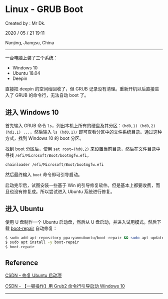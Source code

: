 # Linux - GRUB Boot

Created by : Mr Dk.

2020 / 05 / 21 19:11

Nanjing, Jiangsu, China

---

一台电脑上装了三个系统：

* Windows 10
* Ubuntu 18.04
* Deepin

直接把 deepin 的空间给回收了，但 GRUB 记录没有清理。重新开机以后直接进入了 GRUB 的命令行，无法自动 boot 了。

## 进入 Windows 10

首先输入 GRUB 命令 `ls`，列出本机上所有的硬盘及其分区：`(hd0,1) (hd0,2) (hd1,1) ...`，然后输入 `ls (hd0,1)/` 即可查看分区中的文件系统目录。通过这种方式，找到 Windows 10 的 boot 分区。

找到 boot 分区后，使用 `set root=(hd0,2)` 来设置当前目录，然后在文件目录中寻找 `/efi/Microsoft/Boot/bootmgfw.efi`。

```grub
chainloader /efi/Microsoft/Boot/bootmgfw.efi
```

然后最终输入 `boot` 命令即可引导启动。

启动完毕后，试图安装一些基于 Win 的引导修复软件。但是基本上都要收费，而且也没有修复成。所以尝试进入 Ubuntu 系统进行修复。

## 进入 Ubuntu

使用 U 盘制作一个 Ubuntu 启动盘，然后从 U 盘启动，并进入试用模式。然后下载 [boot-repair](https://github.com/yannmrn/boot-repair) 自动修复：

```bash
$ sudo add-apt-repository ppa:yannubuntu/boot-repair && sudo apt update
$ sudo apt install -y boot-repair
$ boot-repair
```

## Reference

[CSDN - 修复 Ubuntu 启动项](https://blog.csdn.net/gyjun0230/article/details/48790501)

[CSDN - 【一顿操作】用 Grub2 命令行引导启动 Windows 10](https://blog.csdn.net/hikkilover/article/details/82290873)

---

